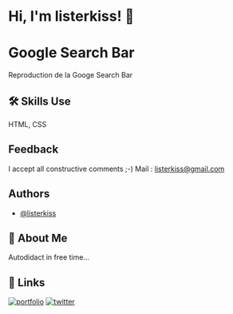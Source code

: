 # Hi, I'm listerkiss! 👋


# Google Search Bar

Reproduction de la Googe Search Bar


## 🛠 Skills Use

HTML, CSS


## Feedback

I accept all constructive comments ;-)
Mail : [listerkiss@gmail.com](mailto:listerkiss@gmail.com)


## Authors

- [@listerkiss](https://www.github.com/listerkiss)


## 🚀 About Me

Autodidact in free time...


## 🔗 Links
[![portfolio](https://img.shields.io/badge/my_portfolio-000?style=for-the-badge&logo=ko-fi&logoColor=white)](https://google.fr)
[![twitter](https://img.shields.io/badge/twitter-1DA1F2?style=for-the-badge&logo=twitter&logoColor=white)](https://twitter.com/listerkiss)